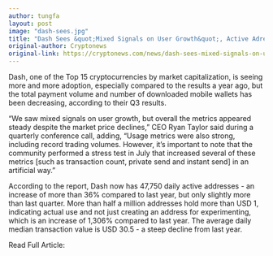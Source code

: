 ```yaml
---
author: tungfa
layout: post
image: "dash-sees.jpg"
title: "Dash Sees &quot;Mixed Signals on User Growth&quot;, Active Adresses Jump by 36%"
original-author: Cryptonews
original-link: https://cryptonews.com/news/dash-sees-mixed-signals-on-user-growth-active-adresses-jump-2915.htm
---
```


Dash, one of the Top 15 cryptocurrencies by market capitalization, is seeing more and more adoption, especially compared to the results a year ago, but the total payment volume and number of downloaded mobile wallets has been decreasing, according to their Q3 results.

“We saw mixed signals on user growth, but overall the metrics appeared steady despite the market price declines,” CEO Ryan Taylor said during a quarterly conference call, adding, “Usage metrics were also strong, including record trading volumes. However, it’s important to note that the community performed a stress test in July that increased several of these metrics [such as transaction count, private send and instant send] in an artificial way.”

According to the report, Dash now has 47,750 daily active addresses - an increase of more than 36% compared to last year, but only slightly more than last quarter. More than half a million addresses hold more than USD 1, indicating actual use and not just creating an address for experimenting, which is an increase of 1,306% compared to last year. The average daily median transaction value is USD 30.5 - a steep decline from last year.


Read Full Article:
